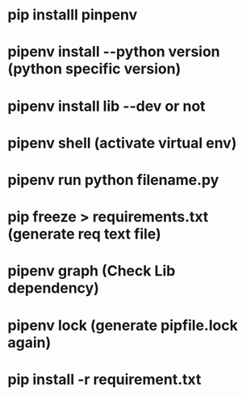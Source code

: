 # pip installl pinpenv
# pipenv install --python version (python specific version)
# pipenv install lib --dev or not
# pipenv shell (activate virtual env)
# pipenv run python filename.py
# pip freeze > requirements.txt (generate req text file)
# pipenv graph (Check Lib dependency)
# pipenv lock (generate pipfile.lock again)
# pip install -r requirement.txt